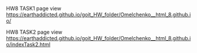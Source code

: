 HW8  TASK1 page view https://earthaddicted.github.io/goit_HW_folder/Omelchenko__html_8.github.io/


HW8  TASK2 page view https://earthaddicted.github.io/goit_HW_folder/Omelchenko__html_8.github.io/indexTask2.html
